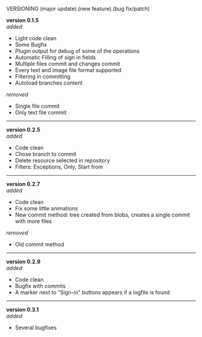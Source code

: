 VERSIONING (major update).(new feature).(bug fix/patch)

**version 0.1.5**  
*added*  
+ Light code clean  
+ Some Bugfix  
+ Plugin output for debug of some of the operations  
+ Automatic Filling of sign in fields  
+ Multiple files commit and changes commit  
+ Every text and image file format supported   
+ Filtering in committing  
+ Autoload branches content  

*removed*  
+ Single file commit  
+ Only text file commit  

----------------------

**version 0.2.5**  
*added*  
+ Code clean  
+ Chose branch to commit  
+ Delete resource selected in repository  
+ Filters: Exceptions, Only, Start from  

----------------------

**version 0.2.7**  
*added*  
+ Code clean  
+ Fix some little animations
+ New commit method: tree created from blobs, creates a single commit with more files

*removed*
+ Old commit method

----------------------

**version 0.2.9**  
*added*  
+ Code clean  
+ Bugfix with commits
+ A marker next to "Sign-in" buttons appears if a logfile is found

----------------------

**version 0.3.1**  
*added*  
+ Several bugfixes 

